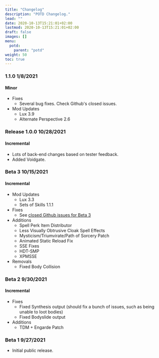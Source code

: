 ```yaml
---
title: "Changelog"
description: "POTD Changelog."
lead: ""
date: 2020-10-13T15:21:01+02:00
lastmod: 2020-10-13T15:21:01+02:00
draft: false
images: []
menu:
  potd:
    parent: "potd"
weight: 50
toc: true
---
```


### 1.1.0 1/8/2021
#### Minor
- Fixes
  - Several bug fixes. Check Github's closed issues.
- Mod Updates
  - Lux 3.9
  - Alternate Perspective 2.6

### Release 1.0.0 10/28/2021
#### Incremental
- Lots of back-end changes based on tester feedback.
- Added Voidgate.

### Beta 3 10/15/2021
#### Incremental
- Mod Updates
  - Lux 3.3
  - Sets of Skills 1.1.1
- Fixes
  - See [closed Github issues for Beta 3](https://github.com/ForgottenGlory/POTD/milestone/1?closed=1)
- Additions
  - Spell Perk Item Distributor
  - Less Visually Obtrusive Cloak Spell Effects
  - Mysticism/Triumvirate/Path of Sorcery Patch
  - Animated Static Reload Fix
  - SSE Fixes
  - HDT-SMP
  - XPMSSE
- Removals
  - Fixed Body Collision

### Beta 2 9/30/2021
#### Incremental
- Fixes
  - Fixed Synthesis output (should fix a bunch of issues, such as being unable to loot bodies)
  - Fixed Bodyslide output
- Additions
  - TDM + Engarde Patch

### Beta 1 9/27/2021
- Initial public release.